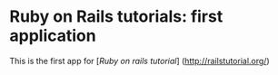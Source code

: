 # Ruby on Rails tutorials: first application

This is the first app for [*Ruby on rails tutorial*] (http://railstutorial.org/)